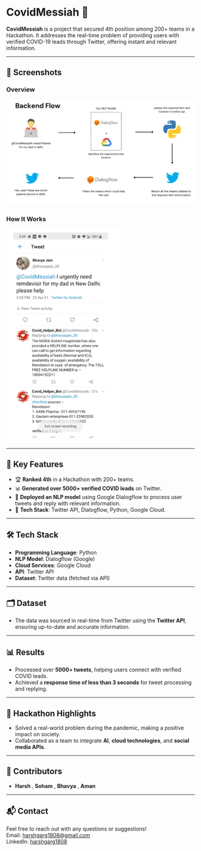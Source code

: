 # CovidMessiah 🤖

**CovidMessiah** is a project that secured 4th position among 200+ teams in a Hackathon. It addresses the real-time problem of providing users with verified COVID-19 leads through Twitter, offering instant and relevant information.

---

## 📸 Screenshots

### Overview
![Live Data Tracking](./Covid-Messiah/covid_messiah.png)

### How It Works
![Live Data Tracking](./Covid-Messiah/working.png)

---

## 🚀 Key Features

- 🏆 **Ranked 4th** in a Hackathon with 200+ teams.
- 📊 **Generated over 5000+ verified COVID leads** on Twitter.
- 🤖 **Deployed an NLP model** using Google Dialogflow to process user tweets and reply with relevant information.
- 🧰 **Tech Stack**: Twitter API, Dialogflow, Python, Google Cloud.

---

## 🛠️ Tech Stack

- **Programming Language**: Python
- **NLP Model**: Dialogflow (Google)
- **Cloud Services**: Google Cloud
- **API**: Twitter API
- **Dataset**: Twitter data (fetched via API)

---

## 🗂️ Dataset

- The data was sourced in real-time from Twitter using the **Twitter API**, ensuring up-to-date and accurate information.

---

## 📊 Results

- Processed over **5000+ tweets**, helping users connect with verified COVID leads.
- Achieved a **response time of less than 3 seconds** for tweet processing and replying.

---

## 🌟 Hackathon Highlights

- Solved a real-world problem during the pandemic, making a positive impact on society.
- Collaborated as a team to integrate **AI**, **cloud technologies**, and **social media APIs**.

---

## 🤝 Contributors

- **Harsh** , **Soham** , **Bhavya** , **Aman** 

---

## 📬 Contact

Feel free to reach out with any questions or suggestions!  
Email: [harshgarg1808@gmail.com](mailto:harshgarg1808@gmail.com)  
LinkedIn: [harshgarg1808](https://www.linkedin.com/in/harsh-garg-82466b190/)
